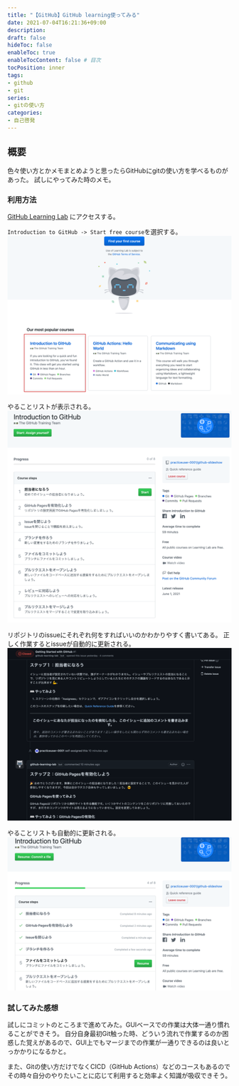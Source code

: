 ```yaml
---
title: "【GitHub】GitHub learning使ってみる"
date: 2021-07-04T16:21:36+09:00
description:
draft: false
hideToc: false
enableToc: true
enableTocContent: false # 目次
tocPosition: inner
tags:
- github
- git
series:
- gitの使い方
categories:
- 自己啓発
---
```


## 概要

色々使い方とかメモまとめようと思ったらGitHubにgitの使い方を学べるものがあった。
試しにやってみた時のメモ。

### 利用方法

[GitHub Learning Lab](https://lab.github.com/) にアクセスする。

`Introduction to GitHub -> Start free course`を選択する。
![github learning](/images/posts/20210704/github-learning-lab_01.png)

やることリストが表示される。
![Introduction to GitHub](/images/posts/20210704/github-learning-lab_02.png)

リポジトリのissueにそれぞれ何をすればいいのかわかりやすく書いてある。
正しく作業するとissueが自動的に更新される。
![issue](/images/posts/20210704/github-learning-lab_03.png)

やることリストも自動的に更新される。
![更新後のやることリスト](/images/posts/20210704/github-learning-lab_04.png)

### 試してみた感想

試しにコミットのところまで進めてみた。GUIベースでの作業は大体一通り慣れることができそう。
自分自身最初Git触った時、どういう流れで作業するのか困惑した覚えがあるので、GUI上でもマージまでの作業が一通りできるのは良いとっかかりになるかと。

また、Gitの使い方だけでなくCICD（GitHub Actions）などのコースもあるのでその時々自分のやりたいことに応じて利用すると効率よく知識が吸収できそう。
